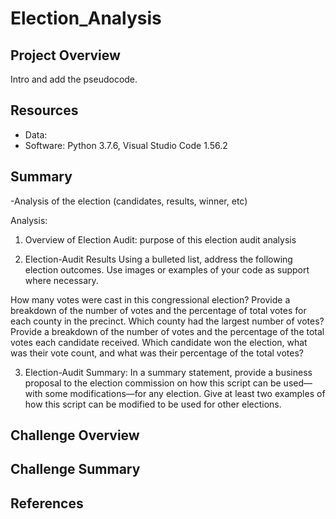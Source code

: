 # Election_Analysis

## Project Overview
Intro and add the pseudocode.

## Resources
- Data:
- Software: Python 3.7.6, Visual Studio Code 1.56.2

## Summary
-Analysis of the election (candidates, results, winner, etc)

Analysis:

1. Overview of Election Audit: purpose of this election audit analysis

2. Election-Audit Results
Using a bulleted list, address the following election outcomes. Use images or examples of your code as support where necessary.

How many votes were cast in this congressional election?
Provide a breakdown of the number of votes and the percentage of total votes for each county in the precinct.
Which county had the largest number of votes?
Provide a breakdown of the number of votes and the percentage of the total votes each candidate received.
Which candidate won the election, what was their vote count, and what was their percentage of the total votes?

3. Election-Audit Summary: In a summary statement, provide a business proposal to the election commission on how this script can be used—with some modifications—for any election. Give at least two examples of how this script can be modified to be used for other elections.

## Challenge Overview

## Challenge Summary


## References